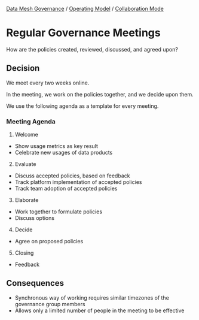 [Data Mesh Governance](https://www.datamesh-governance.com/) / [Operating Model](https://www.datamesh-governance.com/#operating-model) / [Collaboration Mode](https://www.datamesh-governance.com/#collaboration-mode)

# Regular Governance Meetings

How are the policies created, reviewed, discussed, and agreed upon?

## Decision

We meet every two weeks online.

In the meeting, we work on the policies together, and we decide upon them.

We use the following agenda as a template for every meeting.

### Meeting Agenda

1. Welcome
  - Show usage metrics as key result
  - Celebrate new usages of data products
2. Evaluate
  - Discuss accepted policies, based on feedback
  - Track platform implementation of accepted policies
  - Track team adoption of accepted policies
3. Elaborate
  - Work together to formulate policies
  - Discuss options
4. Decide
  - Agree on proposed policies
5. Closing
  - Feedback

## Consequences

- Synchronous way of working requires similar timezones of the governance group members
- Allows only a limited number of people in the meeting to be effective
